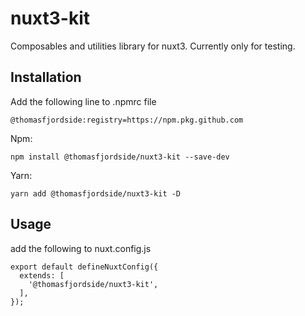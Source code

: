 # nuxt3-kit
Composables and utilities library for nuxt3. 
Currently only for testing.

## Installation

Add the following line to .npmrc file
```
@thomasfjordside:registry=https://npm.pkg.github.com
```

Npm:
```
npm install @thomasfjordside/nuxt3-kit --save-dev
```

Yarn:
```
yarn add @thomasfjordside/nuxt3-kit -D
```

## Usage

add the following to nuxt.config.js

```
export default defineNuxtConfig({
  extends: [
    '@thomasfjordside/nuxt3-kit',
  ],
});
```
